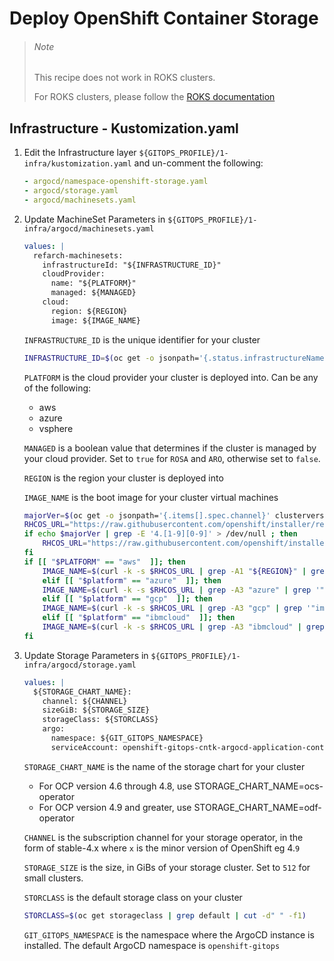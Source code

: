 # Deploy OpenShift Container Storage

> ###### Note
> This recipe does not work in ROKS clusters.
>
> For ROKS clusters, please follow the [ROKS documentation](https://cloud.ibm.com/docs/openshift?topic=openshift-deploy-odf-vpc)

## Infrastructure - Kustomization.yaml

1. Edit the Infrastructure layer `${GITOPS_PROFILE}/1-infra/kustomization.yaml` and un-comment the following:
  
    ```yaml
    - argocd/namespace-openshift-storage.yaml
    - argocd/storage.yaml
    - argocd/machinesets.yaml
    ```
  
2. Update MachineSet Parameters in `${GITOPS_PROFILE}/1-infra/argocd/machinesets.yaml`

    ```yaml
    values: |
      refarch-machinesets:
        infrastructureId: "${INFRASTRUCTURE_ID}"
        cloudProvider:
          name: "${PLATFORM}" 
          managed: ${MANAGED}
        cloud:
          region: ${REGION}
          image: ${IMAGE_NAME}
    ```

    `INFRASTRUCTURE_ID` is the unique identifier for your cluster

    ```bash
    INFRASTRUCTURE_ID=$(oc get -o jsonpath='{.status.infrastructureName}' infrastructure cluster)
    ```

    `PLATFORM` is the cloud provider your cluster is deployed into.  Can be any of the following:
    - aws
    - azure
    - vsphere

    `MANAGED` is a boolean value that determines if the cluster is managed by your cloud provider.  Set to `true` for `ROSA` and `ARO`, otherwise set to `false`.

    `REGION` is the region your cluster is deployed into

    `IMAGE_NAME` is the boot image for your cluster virtual machines

    ```bash
    majorVer=$(oc get -o jsonpath='{.items[].spec.channel}' clusterversion | cut -d- -f2)
    RHCOS_URL="https://raw.githubusercontent.com/openshift/installer/release-${majorVer}/data/data/rhcos.json"
    if echo $majorVer | grep -E '4.[1-9][0-9]' > /dev/null ; then
        RHCOS_URL="https://raw.githubusercontent.com/openshift/installer/release-${majorVer}/data/data/coreos/rhcos.json"
    fi
    if [[ "$PLATFORM" == "aws"  ]]; then
        IMAGE_NAME=$(curl -k -s $RHCOS_URL | grep -A1 "${REGION}" | grep hvm | cut -d'"' -f4)
        elif [[ "$platform" == "azure"  ]]; then
        IMAGE_NAME=$(curl -k -s $RHCOS_URL | grep -A3 "azure" | grep '"image"' | cut -d'"' -f4)
        elif [[ "$platform" == "gcp"  ]]; then
        IMAGE_NAME=$(curl -k -s $RHCOS_URL | grep -A3 "gcp" | grep '"image"' | cut -d'"' -f4)
        elif [[ "$platform" == "ibmcloud"  ]]; then
        IMAGE_NAME=$(curl -k -s $RHCOS_URL | grep -A3 "ibmcloud" | grep '"path"' | cut -d'"' -f4)
    fi
    ```

3. Update Storage Parameters in `${GITOPS_PROFILE}/1-infra/argocd/storage.yaml`

    ```yaml
    values: |
      ${STORAGE_CHART_NAME}:
        channel: ${CHANNEL}
        sizeGiB: ${STORAGE_SIZE}
        storageClass: ${STORCLASS}
        argo:
          namespace: ${GIT_GITOPS_NAMESPACE}
          serviceAccount: openshift-gitops-cntk-argocd-application-controller
    ```

    `STORAGE_CHART_NAME` is the name of the storage chart for your cluster
    - For OCP version 4.6 through 4.8, use STORAGE_CHART_NAME=ocs-operator
    - For OCP version 4.9 and greater, use STORAGE_CHART_NAME=odf-operator

    `CHANNEL` is the subscription channel for your storage operator, in the form of stable-4.x where `x` is the minor version of OpenShift eg 4.`9`

    `STORAGE_SIZE` is the size, in GiBs of your storage cluster. Set to `512` for small clusters.

    `STORCLASS` is the default storage class on your cluster

    ```bash
    STORCLASS=$(oc get storageclass | grep default | cut -d" " -f1)
    ```

    `GIT_GITOPS_NAMESPACE` is the namespace where the ArgoCD instance is installed.  The default ArgoCD namespace is `openshift-gitops`
